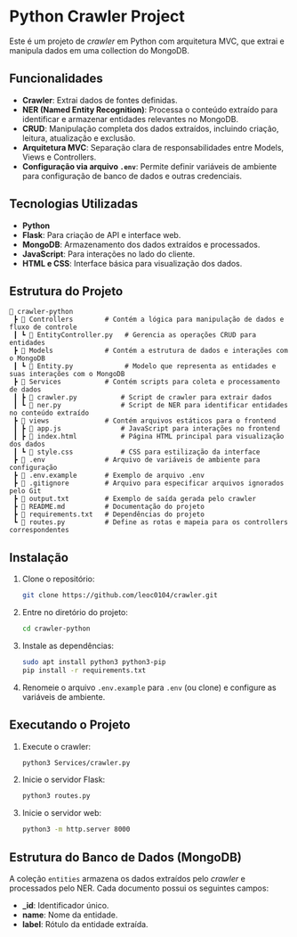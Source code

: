 # Python Crawler Project

Este é um projeto de *crawler* em Python com arquitetura MVC, que extrai e manipula dados em uma collection do MongoDB.

## Funcionalidades

- **Crawler**: Extrai dados de fontes definidas.
- **NER (Named Entity Recognition)**: Processa o conteúdo extraído para identificar e armazenar entidades relevantes no MongoDB.
- **CRUD**: Manipulação completa dos dados extraídos, incluindo criação, leitura, atualização e exclusão.
- **Arquitetura MVC**: Separação clara de responsabilidades entre Models, Views e Controllers.
- **Configuração via arquivo `.env`**: Permite definir variáveis de ambiente para configuração de banco de dados e outras credenciais.

## Tecnologias Utilizadas

- **Python**
- **Flask**: Para criação de API e interface web.
- **MongoDB**: Armazenamento dos dados extraídos e processados.
- **JavaScript**: Para interações no lado do cliente.
- **HTML e CSS**: Interface básica para visualização dos dados.

## Estrutura do Projeto

```
📂 crawler-python
 ┣ 📂 Controllers        # Contém a lógica para manipulação de dados e fluxo de controle
 ┃ ┗ 📄 EntityController.py   # Gerencia as operações CRUD para entidades
 ┣ 📂 Models             # Contém a estrutura de dados e interações com o MongoDB
 ┃ ┗ 📄 Entity.py             # Modelo que representa as entidades e suas interações com o MongoDB
 ┣ 📂 Services           # Contém scripts para coleta e processamento de dados
 ┃ ┣ 📄 crawler.py           # Script de crawler para extrair dados
 ┃ ┗ 📄 ner.py               # Script de NER para identificar entidades no conteúdo extraído
 ┣ 📂 views              # Contém arquivos estáticos para o frontend
 ┃ ┣ 📄 app.js               # JavaScript para interações no frontend
 ┃ ┣ 📄 index.html           # Página HTML principal para visualização dos dados
 ┃ ┗ 📄 style.css            # CSS para estilização da interface
 ┣ 📄 .env               # Arquivo de variáveis de ambiente para configuração
 ┣ 📄 .env.example       # Exemplo de arquivo .env
 ┣ 📄 .gitignore         # Arquivo para especificar arquivos ignorados pelo Git
 ┣ 📄 output.txt         # Exemplo de saída gerada pelo crawler
 ┣ 📄 README.md          # Documentação do projeto
 ┣ 📄 requirements.txt   # Dependências do projeto
 ┗ 📄 routes.py          # Define as rotas e mapeia para os controllers correspondentes
```

## Instalação

1. Clone o repositório:
   ```bash
   git clone https://github.com/leoc0104/crawler.git
   ```
2. Entre no diretório do projeto:
   ```bash
   cd crawler-python
   ```
3. Instale as dependências:
   ```bash
   sudo apt install python3 python3-pip
   pip install -r requirements.txt
   ```
4. Renomeie o arquivo `.env.example` para `.env` (ou clone) e configure as variáveis de ambiente.

## Executando o Projeto

1. Execute o crawler:
   ```bash
   python3 Services/crawler.py
   ```
2. Inicie o servidor Flask:
   ```bash
   python3 routes.py
   ```
3. Inicie o servidor web:
   ```bash
   python3 -m http.server 8000
   ```

## Estrutura do Banco de Dados (MongoDB)

A coleção `entities` armazena os dados extraídos pelo *crawler* e processados pelo NER. Cada documento possui os seguintes campos:

- **_id**: Identificador único.
- **name**: Nome da entidade.
- **label**: Rótulo da entidade extraída.
